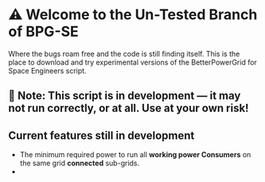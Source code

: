 # ⚠️ Welcome to the Un-Tested Branch of BPG-SE

Where the bugs roam free and the code is still finding itself.
This is the place to download and try experimental versions of the BetterPowerGrid for Space Engineers script.

🚧 Note: This script is in development — it may not run correctly, or at all. Use at your own risk!
---

## Current features still in development

- The minimum required power to run all **working power Consumers** on the same grid **connected** sub-grids.
-  
